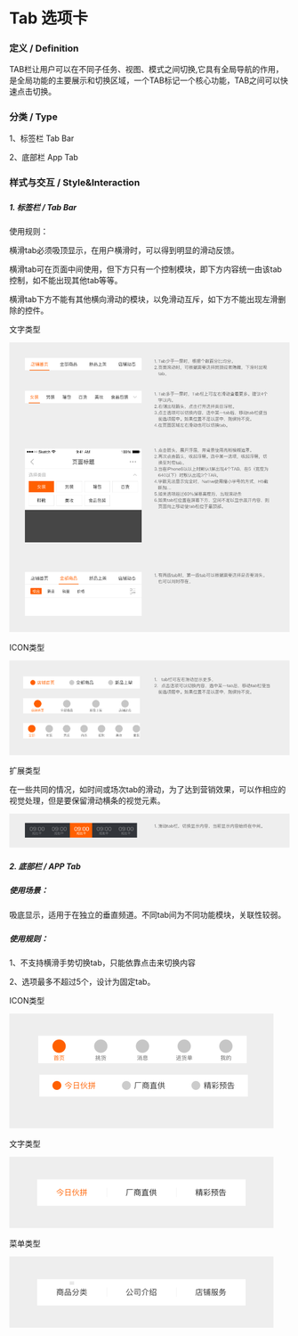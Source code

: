 # Tab 选项卡

### 

### 定义 / Definition

TAB栏让用户可以在不同子任务、视图、模式之间切换,它具有全局导航的作用，是全局功能的主要展示和切换区域，一个TAB标记一个核心功能，TAB之间可以快速点击切换。

### 

### 分类 / Type

1、标签栏 Tab Bar

2、底部栏 App Tab

### 

### 样式与交互 / Style&Interaction

##### 

##### 1. 标签栏 / Tab Bar



使用规则：

横滑tab必须吸顶显示，在用户横滑时，可以得到明显的滑动反馈。

横滑tab可在页面中间使用，但下方只有一个控制模块，即下方内容统一由该tab控制，如不能出现其他tab等等。

横滑tab下方不能有其他横向滑动的模块，以免滑动互斥，如下方不能出现左滑删除的控件。



文字类型

![](/assets/tab1.png)

ICON类型

![](/assets/tab2.png)

扩展类型

在一些共同的情况，如时间或场次tab的滑动，为了达到营销效果，可以作相应的视觉处理，但是要保留滑动横条的视觉元素。

![](/assets/tab3.png)

##### 2. 底部栏 / APP Tab

##### 

##### 使用场景：

吸底显示，适用于在独立的垂直频道。不同tab间为不同功能模块，关联性较弱。

##### 

##### 使用规则：

1、不支持横滑手势切换tab，只能依靠点击来切换内容

2、选项最多不超过5个，设计为固定tab。



ICON类型

![](/assets/tab4.png)



文字类型

![](/assets/tab5.png)



菜单类型

![](/assets/tab6.png)

